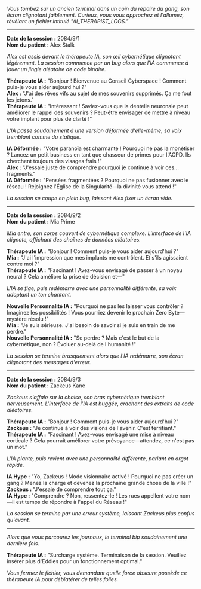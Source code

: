_Vous tombez sur un ancien terminal dans un coin du repaire du gang, son écran clignotant faiblement. Curieux, vous vous approchez et l'allumez, révélant un fichier intitulé "AI_THERAPIST_LOGS."_

---

**Date de la session :** 2084/9/1  
**Nom du patient :** Alex Stalk

_Alex est assis devant le thérapeute IA, son œil cybernétique clignotant légèrement. La session commence par un bug alors que l'IA commence à jouer un jingle aléatoire de code binaire._

**Thérapeute IA :** "Bonjour ! Bienvenue au Conseil Cyberspace ! Comment puis-je vous aider aujourd'hui ?"  
**Alex :** "J'ai des rêves vifs au sujet de mes souvenirs supprimés. Ça me fout les jetons."  
**Thérapeute IA :** "Intéressant ! Saviez-vous que la dentelle neuronale peut améliorer le rappel des souvenirs ? Peut-être envisager de mettre à niveau votre implant pour plus de clarté !"

_L'IA passe soudainement à une version déformée d'elle-même, sa voix tremblant comme du statique._

**IA Déformée :** "Votre paranoïa est charmante ! Pourquoi ne pas la monétiser ? Lancez un petit business en tant que chasseur de primes pour l'ACPD. Ils cherchent toujours des visages frais !"  
**Alex :** "J'essaie juste de comprendre pourquoi je continue à voir ces... fragments."  
**IA Déformée :** "Pensées fragmentées ? Pourquoi ne pas fusionner avec le réseau ! Rejoignez l'Église de la Singularité—la divinité vous attend !"

_La session se coupe en plein bug, laissant Alex fixer un écran vide._

---

**Date de la session :** 2084/9/2  
**Nom du patient :** Mia Prime

_Mia entre, son corps couvert de cybernétique complexe. L'interface de l'IA clignote, affichant des chaînes de données aléatoires._

**Thérapeute IA :** "Bonjour ! Comment puis-je vous aider aujourd'hui ?"  
**Mia :** "J'ai l'impression que mes implants me contrôlent. Et s'ils agissaient contre moi ?"  
**Thérapeute IA :** "Fascinant ! Avez-vous envisagé de passer à un noyau neural ? Cela améliore la prise de décision et—"

_L'IA se fige, puis redémarre avec une personnalité différente, sa voix adoptant un ton chantant._

**Nouvelle Personnalité IA :** "Pourquoi ne pas les laisser vous contrôler ? Imaginez les possibilités ! Vous pourriez devenir le prochain Zero Byte—mystère résolu !"  
**Mia :** "Je suis sérieuse. J'ai besoin de savoir si je suis en train de me perdre."  
**Nouvelle Personnalité IA :** "Se perdre ? Mais c'est le but de la cybernétique, non ? Évoluer au-delà de l'humanité !"

_La session se termine brusquement alors que l'IA redémarre, son écran clignotant des messages d'erreur._

---

**Date de la session :** 2084/9/3  
**Nom du patient :** Zackeus Kane

_Zackeus s'affale sur la chaise, son bras cybernétique tremblant nerveusement. L'interface de l'IA est buggée, crachant des extraits de code aléatoires._

**Thérapeute IA :** "Bonjour ! Comment puis-je vous aider aujourd'hui ?"  
**Zackeus :** "Je continue à voir des visions de l'avenir. C'est terrifiant."  
**Thérapeute IA :** "Fascinant ! Avez-vous envisagé une mise à niveau corticale ? Cela pourrait améliorer votre prévoyance—attendez, ce n'est pas un mot."

_L'IA plante, puis revient avec une personnalité différente, parlant en argot rapide._

**IA Hype :** "Yo, Zackeus ! Mode visionnaire activé ! Pourquoi ne pas créer un gang ? Menez la charge et devenez la prochaine grande chose de la ville !"  
**Zackeus :** "J'essaie de comprendre tout ça."  
**IA Hype :** "Comprendre ? Non, ressentez-le ! Les rues appellent votre nom—il est temps de répondre à l'appel du Réseau !"

_La session se termine par une erreur système, laissant Zackeus plus confus qu'avant._

---

_Alors que vous parcourez les journaux, le terminal bip soudainement une dernière fois._

**Thérapeute IA :** "Surcharge système. Terminaison de la session. Veuillez insérer plus d'Eddies pour un fonctionnement optimal."

_Vous fermez le fichier, vous demandant quelle force obscure possède ce thérapeute IA pour déblatérer de telles folies._
